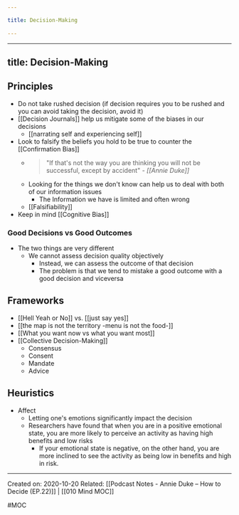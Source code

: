 ```yaml
---
title: Decision-Making 
---
```

---
title: Decision-Making
---
## Principles
- Do not take rushed decision (if decision requires you to be rushed and you can avoid taking the decision, avoid it) 
- [[Decision Journals]] help us mitigate some of the biases in our decisions
	- [[narrating self and experiencing self]]
- Look to falsify the beliefs you hold to be true to counter the [[Confirmation Bias]]
	- > "If that's not the way you are thinking you will not be successful, except by accident" - *[[Annie Duke]]*
	- Looking for the things we don't know can help us to deal with both of our information issues
		- The Information we have is limited and often wrong
	- [[Falsifiability]]
- Keep in mind [[Cognitive Bias]]


### Good Decisions vs Good Outcomes
- The two things are very different
	- We cannot assess decision quality objectively
		- Instead, we can assess the outcome of that decision
		- The problem is that we tend to mistake a good outcome with a good decision and viceversa

## Frameworks
- [[Hell Yeah or No]] vs. [[just say yes]]
- [[the map is not the territory -menu is not the food-]]
- [[What you want now vs what you want most]] 
- [[Collective Decision-Making]]
	- Consensus
	- Consent
	- Mandate
	- Advice

## Heuristics
- Affect
	- Letting one's emotions significantly impact the decision
	- Researchers have found that when you are in a positive emotional state, you are more likely to perceive an activity as having high benefits and low risks
		- If your emotional state is negative, on the other hand, you are more inclined to see the activity as being low in benefits and high in risk.

-------------------
Created on: 2020-10-20
Related: [[Podcast Notes - Annie Duke – How to Decide (EP.22)]] | [[010 Mind MOC]]

#MOC 
